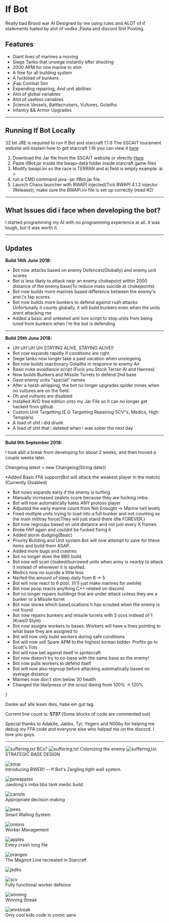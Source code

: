 
<h1>If Bot</h1>

Really bad Brood war AI Designed by me using rules and ALOT of if statements fueled by alot of vodka ,Pasta and discord Shit Posting.

<h2><b>Features</b></h2>


* Giant lines of marines a moving
* Siege Tanks that unsiege instantly after shooting
* 2000 APM for one marine to stim
* A free for all building system 
* A fuckload of bunkers
* jFap Combat Sim
* Expanding repairing, And unit abilities
* Alot of global variables
* Alot of useless variables
* Science Vessels, Battlecruisers, Vultures, Golaiths
* Infantry && Armor Upgrades

<hr />

<h2>Running If Bot Locally</h2>

32 bit JRE is required to run If Bot and starcraft 1.1.6
The SSCAIT tourament website will explain how to get starcraft 1.16 you can view it [here](https://sscaitournament.com/index.php?action=tutorial)

1. Download the Jar file from the SSCAIT website or directly [Here](https://sscaitournament.com/bot_binary.php?bot=If+Bot)
2. Paste ifBot.jar inside the bwapi-data folder inside starcraft game files
3. Modify bwapi.ini so the race is TERRAN and ai field is empty example: ai  = 
4. run a CMD command java -jar ifBot.jar file. 
5. Launch Chaos launcher with BWAPI injected(Tick BWAPI 4.1.2 injector (Release)), make sure the BWAPi.ini file is set up correctly (read #2)


<hr />

<h2>What Issues did i face when developing the bot?</h2>
I started programming my AI with no programming experience at all. it was tough, but it was worth it.


<hr />

<h2>Updates</h2>

<b>Build 14th June 2018:</b>

* Bot now attacks based on enemy Defences(Globally) and enemy unit scores
* Bot is less likely to attack near an enemy chokepoint within 2000 distance of the enemy base(To reduce mass suicide at chokepoints)
* Bot now builds more marines based difference between the enemy's and i's fap scores.
* Bot now builds more bunkers to defend against rush attacks
Unfortunally it counts globally, it will build bunkers even when the units arent attacking me
* Added a basic and untested anti lure script to stop units from being lured from bunkers when i'm the bot is defending

<hr />

<b>Build 29th June 2018:</b>

* UH UH UH UH STAYING ALIVE, STAYING ALIVE!!
* Bot now expands rapidly if conditions are right
* Siege tanks now longer take a paid vacation when unsiegeing
* Bot now builds reactionary Golaiths in responce to enemy Air
* Basic nuke avoidiance script (Fuck you Stock Terran AI and Hannes)
* Now builds Bunkers and Missile Turrets to defend 2nd base
* Gave enemy units "special" names
* After a harsh whipping, the bot no longer upgrades spider mines when no vultures are on the field
* Oh and vultures are disabled
* Installed AVG free edition onto my Jar File so it can no longer get hacked from github
* Custom Unit Targetting (E.G Targetting Repairing SCV"s, Medics, High Templars)
* A load of shit i did drunk
* A load of shit that i deleted when i was sober the next day

<hr />

<b>Build 9th September 2018:</b>

I took abit a break from developing for about 2 weeks, and then moved a couple weeks later.

Changelog latest = new Changelog(String date){

*Added Basic FFA support(Bot will attack the weakest player in the match) (Currently Disabled)

* Bot nows expands early if the enemy is turtling
* Manually increased zealots score because they are fucking imba.
* Bot will now automatically hates ANY protoss player
* Adjusted the early marine count from Not Enought -> Marine hell levels
* Fixed multiple units trying to load into a full bunker and not counting as the main militray force(They will just stand there idle FOREVER.)
* Bot now regroups based on unit distance and not just every X frames	
* Broke FAP again and couldnt be fucked fixing it
* Added storm dodging(Basic)
* Priority Building and Unit system Bot will now attempt to save for these items and build them ASAP. 
* Added more bugs and crashes
* Bot no longer does the BBS build.
* Bot now will scan cloaked/burrowed units when army is nearby to attack it instead of whenever it is spotted.
* Medics now no suicide a little less
* Nerfed the amount of sleep daily from 8 -> 5
* Bot will now react to 6 pool. (It'll just make marines for awhile)
* Bot now poop reacts anything C++ related on discord
* Bot no longer repairs buildings that are under attack unless they are a bunker or a Missile turret
* Bot now stores which baseLocations it has scouted when the enemy is not found
* Bot now repairs bunkers and missile turrets with 3 scvs instead of 1 (Krais0 Style)
* Bot now assigns workers to bases. Workers will have a lines pointing to what base they are assigned to
* Bot will now only build workers during safe conditions
* Bot will now sell Spare APM to the highest korean bidder. Profits go to Scott's Tots
* Bot will now bet against itself in spritecraft
* Bot now doesn't try to co-base with the same base as the enemy!
* Bot now pulls workers to defend itself
* Bot will now also regroup before attacking automatically based on average distance
* Marines now don't stim below 30 health
* Changed the likelyness of the scout dieing from 100% -> 120%

}


Danke auf alle lesen dies, habe ein gut tag. 	



Current line count is: <b><strong>5737</b></strong>
(Some blocks of code are commented out)


Special thanks to Adakite, Jabbo, Tyr, Yegers and N00by for helping me debug my FFA code and everyone else who helped me on the discord. I love you guys. 

<hr />

![suffering,txt](https://i.imgur.com/Xo422hY.gif)
BCs?
![suffering,txt](https://i.imgur.com/KkulnQg.gif)
Colonizing the enemy
![suffering,txt](https://i.imgur.com/LahNhaL.gif)
STRATEGIC BASE DESIGN

![soup](https://i.imgur.com/bCd8VUn.gif)
<br />
Introducing BWEB1 -- If Bot's Zergling tight wall system.

![pineapples](https://i.imgur.com/vtKL4SK.gif)
<br />
Jaedong's imba bbs tank medic build

![carrots](https://i.imgur.com/VKQCH4R.gif)
<br />
Appropriate decision making 

![pees](https://i.imgur.com/jLaH6yl.png)
<br />
Smart Walling System

![onions](https://i.imgur.com/sQbEDx3.gif)
<br />
Worker Management

![apples](https://i.imgur.com/hA3hQ84.gif)
<br />
Every crash long file

![oranges](https://i.imgur.com/NZm6Jag.png)
<br />
The Maginot Line recreated in Starcraft

![jedks](https://i.imgur.com/ntL9doU.png)
<br />

![scv](https://i.imgur.com/VybxDJ8.png)
<br />
Fully functional worker defence

![winning](https://i.imgur.com/Wgh16Q0.png)
<br />
Winning Streak

![winstreak](https://i.imgur.com/WCVdpVS.png)
<br />
Only cool kids code in comic sans



